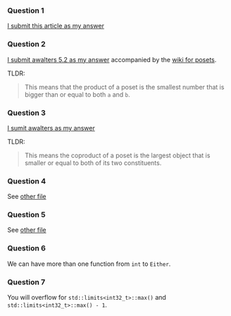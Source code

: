 ### Question 1

[I submit this article as my answer](http://statusfailed.com/blog/2019/04/25/what-does-unique-up-to-isomorphism-really-mean.html)

### Question 2

[I submit awalters 5.2 as my answer](https://github.com/awalterschulze/category-theory-for-programmers-challenges/blob/master/105-Products-and-Coproducts.md#52-what-is-a-product-of-two-objects-in-a-poset-hint-use-the-universal-construction) accompanied by the [wiki for posets](https://en.wikiversity.org/wiki/Introduction_to_Category_Theory/Products_and_Coproducts_of_Sets#Divisibility_poset).

TLDR: 

> This means that the product of a poset is the smallest number that is bigger than or equal to both `a` and `b`.

### Question 3

[I sumit awalters as my answer](https://github.com/awalterschulze/category-theory-for-programmers-challenges/blob/master/105-Products-and-Coproducts.md#53-what-is-a-coproduct-of-two-objects-in-a-poset)

TLDR: 

> This means the coproduct of a poset is the largest object that is smaller or equal to both of its two constituents.

### Question 4

See [other file](https://github.com/codereport/CTfP-2021/blob/main/Part%201/Chapter%205%20-%20Products%20and%20Coproducts/conor_hoekstra_solutions.apl)

### Question 5

See [other file](https://github.com/codereport/CTfP-2021/blob/main/Part%201/Chapter%205%20-%20Products%20and%20Coproducts/conor_hoekstra_solutions.apl)

### Question 6

We can have more than one function from `int` to `Either`.

### Question 7

You will overflow for `std::limits<int32_t>::max()` and `std::limits<int32_t>::max() - 1`.
